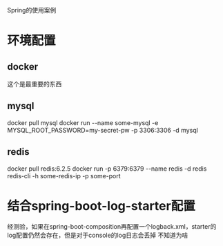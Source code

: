 Spring的使用案例

# 环境配置

## docker
这个是最重要的东西

## mysql
docker pull mysql
docker run --name some-mysql -e MYSQL_ROOT_PASSWORD=my-secret-pw -p 3306:3306 -d mysql

## redis
docker pull redis:6.2.5
docker run -p 6379:6379 --name redis -d redis
redis-cli -h some-redis-ip -p some-port


# 结合spring-boot-log-starter配置

经测验，如果在spring-boot-composition再配置一个logback.xml，starter的log配置仍然会存在，但是对于console的log日志会丢掉
不知道为啥



